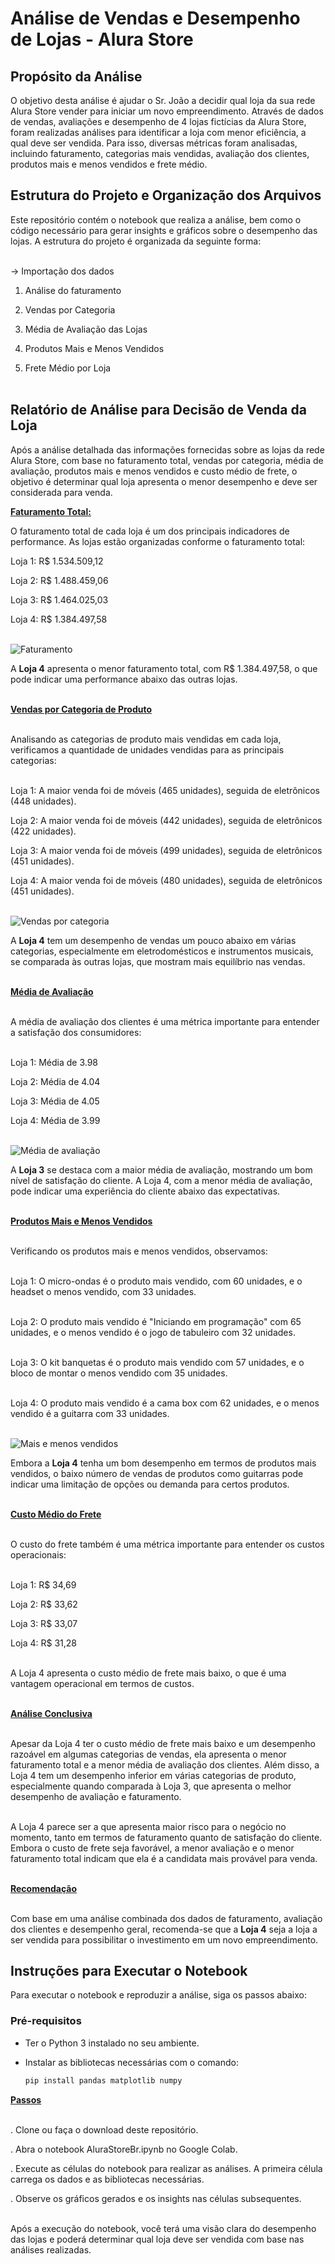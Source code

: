 # Análise de Vendas e Desempenho de Lojas - Alura Store

## Propósito da Análise

O objetivo desta análise é ajudar o Sr. João a decidir qual loja da sua rede Alura Store vender para iniciar um novo empreendimento.
Através de dados de vendas, avaliações e desempenho de 4 lojas fictícias da Alura Store, foram realizadas análises para identificar a loja com menor eficiência, a qual deve ser vendida.
Para isso, diversas métricas foram analisadas, incluindo faturamento, categorias mais vendidas, avaliação dos clientes, produtos mais e menos vendidos e frete médio.

## Estrutura do Projeto e Organização dos Arquivos

Este repositório contém o notebook que realiza a análise, bem como o código necessário para gerar insights e gráficos sobre o desempenho das lojas.
A estrutura do projeto é organizada da seguinte forma:<br><br>


-> Importação dos dados

1. Análise do faturamento

2. Vendas por Categoria

3. Média de Avaliação das Lojas

4. Produtos Mais e Menos Vendidos

5. Frete Médio por Loja<br><br>

## Relatório de Análise para Decisão de Venda da Loja

Após a análise detalhada das informações fornecidas sobre as lojas da rede Alura Store, com base no faturamento total, vendas por categoria, média de avaliação, produtos mais e menos vendidos e custo médio de frete, o objetivo é determinar qual loja apresenta o menor desempenho e deve ser considerada para venda.

**<u>Faturamento Total:</u>**<br>

O faturamento total de cada loja é um dos principais indicadores de performance. As lojas estão organizadas conforme o faturamento total:

Loja 1: R$ 1.534.509,12

Loja 2: R$ 1.488.459,06

Loja 3: R$ 1.464.025,03

Loja 4: R$ 1.384.497,58<br><br>

![Faturamento](/faturamento.png)

A **Loja 4** apresenta o menor faturamento total, com R$ 1.384.497,58, o que pode indicar uma performance abaixo das outras lojas.<br><br>

**<u>Vendas por Categoria de Produto</u>**<br><br>

Analisando as categorias de produto mais vendidas em cada loja, verificamos a quantidade de unidades vendidas para as principais categorias:<br><br>


Loja 1: A maior venda foi de móveis (465 unidades), seguida de eletrônicos (448 unidades).

Loja 2: A maior venda foi de móveis (442 unidades), seguida de eletrônicos (422 unidades).

Loja 3: A maior venda foi de móveis (499 unidades), seguida de eletrônicos (451 unidades).

Loja 4: A maior venda foi de móveis (480 unidades), seguida de eletrônicos (451 unidades).<br><br>

![Vendas por categoria](/vendascategoria.png)

A **Loja 4** tem um desempenho de vendas um pouco abaixo em várias categorias, especialmente em eletrodomésticos e instrumentos musicais, se comparada às outras lojas, que mostram mais equilíbrio nas vendas.<br><br>

**<u>Média de Avaliação</u>**<br><br>

A média de avaliação dos clientes é uma métrica importante para entender a satisfação dos consumidores:<br><br>


Loja 1: Média de 3.98

Loja 2: Média de 4.04

Loja 3: Média de 4.05

Loja 4: Média de 3.99<br><br>

![Média de avaliação](/mediaavaliacao.png)

A **Loja 3** se destaca com a maior média de avaliação, mostrando um bom nível de satisfação do cliente. A Loja 4, com a menor média de avaliação, pode indicar uma experiência do cliente abaixo das expectativas.<br><br>

**<u>Produtos Mais e Menos Vendidos</u>**<br><br>

Verificando os produtos mais e menos vendidos, observamos:<br><br>

Loja 1: O micro-ondas é o produto mais vendido, com 60 unidades, e o headset o menos vendido, com 33 unidades.<br><br>

Loja 2: O produto mais vendido é "Iniciando em programação" com 65 unidades, e o menos vendido é o jogo de tabuleiro com 32 unidades.<br><br>

Loja 3: O kit banquetas é o produto mais vendido com 57 unidades, e o bloco de montar o menos vendido com 35 unidades.<br><br>

Loja 4: O produto mais vendido é a cama box com 62 unidades, e o menos vendido é a guitarra com 33 unidades.<br><br>

![Mais e menos vendidos](/maisemenosvendidos.png)

Embora a **Loja 4** tenha um bom desempenho em termos de produtos mais vendidos, o baixo número de vendas de produtos como guitarras pode indicar uma limitação de opções ou demanda para certos produtos.<br><br>

**<u>Custo Médio do Frete</u>**<br><br>

O custo do frete também é uma métrica importante para entender os custos operacionais:<br><br>

Loja 1: R$ 34,69

Loja 2: R$ 33,62

Loja 3: R$ 33,07

Loja 4: R$ 31,28<br><br>

A Loja 4 apresenta o custo médio de frete mais baixo, o que é uma vantagem operacional em termos de custos.<br><br>

**<u>Análise Conclusiva</u>**<br><br>

Apesar da Loja 4 ter o custo médio de frete mais baixo e um desempenho razoável em algumas categorias de vendas, ela apresenta o menor faturamento total e a menor média de avaliação dos clientes. Além disso, a Loja 4 tem um desempenho inferior em várias categorias de produto, especialmente quando comparada à Loja 3, que apresenta o melhor desempenho de avaliação e faturamento.<br><br>

A Loja 4 parece ser a que apresenta maior risco para o negócio no momento, tanto em termos de faturamento quanto de satisfação do cliente. Embora o custo de frete seja favorável, a menor avaliação e o menor faturamento total indicam que ela é a candidata mais provável para venda.<br><br>

**<u>Recomendação</u>**<br><br>

Com base em uma análise combinada dos dados de faturamento, avaliação dos clientes e desempenho geral, recomenda-se que a **Loja 4** seja a loja a ser vendida para possibilitar o investimento em um novo empreendimento.


## Instruções para Executar o Notebook

Para executar o notebook e reproduzir a análise, siga os passos abaixo:

### Pré-requisitos

- Ter o Python 3 instalado no seu ambiente.
- Instalar as bibliotecas necessárias com o comando:
  
  ```bash
  pip install pandas matplotlib numpy

**<u>Passos</u>**<br><br>

. Clone ou faça o download deste repositório.

. Abra o notebook AluraStoreBr.ipynb no Google Colab.

. Execute as células do notebook para realizar as análises. A primeira célula 
  carrega os dados e as bibliotecas necessárias.

. Observe os gráficos gerados e os insights nas células subsequentes.<br><br>

Após a execução do notebook, você terá uma visão clara do desempenho das lojas e poderá determinar qual loja deve ser vendida com base nas análises realizadas.
